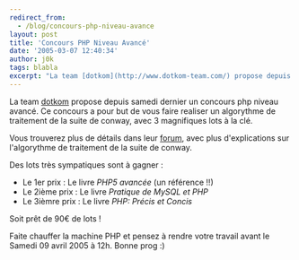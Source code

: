 ```yaml
---
redirect_from:
  - /blog/concours-php-niveau-avance
layout: post
title: 'Concours PHP Niveau Avancé'
date: '2005-03-07 12:40:34'
author: j0k
tags: blabla
excerpt: "La team [dotkom](http://www.dotkom-team.com/) propose depuis samedi dernier un concours php niveau avancé.   Ce concours a pour but de vous faire realiser un algorythme de traitement de la suite de conway, avec 3 magnifiques lots à la clé.  \n  \nVous trouverez plus de détails dans leur [forum](http://www.dotkom-team.com/forums/index.php?showtopic=968      …"
---
```


La team [dotkom](http://www.dotkom-team.com/) propose depuis samedi dernier un concours php niveau avancé.   Ce concours a pour but de vous faire realiser un algorythme de traitement de la suite de conway, avec 3 magnifiques lots à la clé.

Vous trouverez plus de détails dans leur [forum](http://www.dotkom-team.com/forums/index.php?showtopic=968), avec plus d'explications sur l'algorythme de traitement de la suite de conway.

Des lots très sympatiques sont à gagner :
 * Le 1er prix : Le livre *PHP5 avancée* (un référence !!)
 * Le 2ième prix : Le livre *Pratique de MySQL et PHP*
 * Le 3ièmre prix : Le livre *PHP: Précis et Concis*

Soit prêt de 90€ de lots !

Faite chauffer la machine PHP et pensez à rendre votre travail avant le Samedi 09 avril 2005 à 12h.   Bonne prog :)
